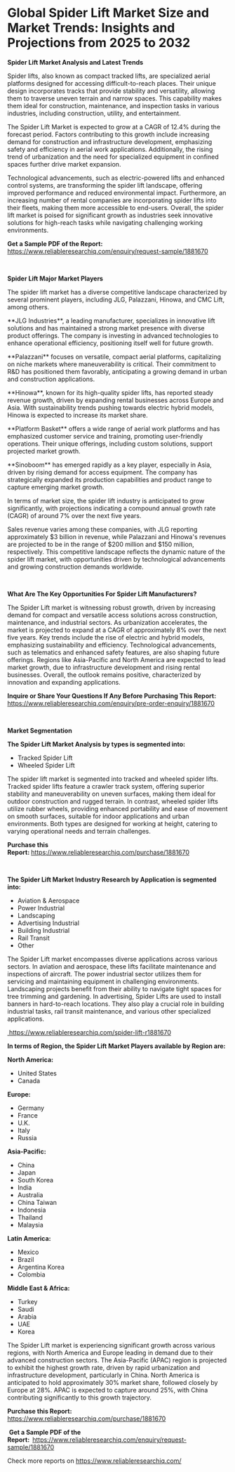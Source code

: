 <p><h1>Global Spider Lift Market Size and Market Trends: Insights and Projections from 2025 to 2032</h1></p><p><strong>Spider Lift Market Analysis and Latest Trends</strong></p>
<p><p>Spider lifts, also known as compact tracked lifts, are specialized aerial platforms designed for accessing difficult-to-reach places. Their unique design incorporates tracks that provide stability and versatility, allowing them to traverse uneven terrain and narrow spaces. This capability makes them ideal for construction, maintenance, and inspection tasks in various industries, including construction, utility, and entertainment.</p><p>The Spider Lift Market is expected to grow at a CAGR of 12.4% during the forecast period. Factors contributing to this growth include increasing demand for construction and infrastructure development, emphasizing safety and efficiency in aerial work applications. Additionally, the rising trend of urbanization and the need for specialized equipment in confined spaces further drive market expansion.</p><p>Technological advancements, such as electric-powered lifts and enhanced control systems, are transforming the spider lift landscape, offering improved performance and reduced environmental impact. Furthermore, an increasing number of rental companies are incorporating spider lifts into their fleets, making them more accessible to end-users. Overall, the spider lift market is poised for significant growth as industries seek innovative solutions for high-reach tasks while navigating challenging working environments.</p></p>
<p><strong>Get a Sample PDF of the Report:&nbsp;</strong> <a href="https://www.reliableresearchiq.com/enquiry/request-sample/1881670?utm_campaign=3202&utm_medium=2&utm_source=Github&utm_content=ia&utm_term=11042025&utm_id=spider-lift">https://www.reliableresearchiq.com/enquiry/request-sample/1881670</a></p>
<p>&nbsp;</p>
<p><strong>Spider Lift Major Market Players</strong></p>
<p><p>The spider lift market has a diverse competitive landscape characterized by several prominent players, including JLG, Palazzani, Hinowa, and CMC Lift, among others. </p><p>**JLG Industries**, a leading manufacturer, specializes in innovative lift solutions and has maintained a strong market presence with diverse product offerings. The company is investing in advanced technologies to enhance operational efficiency, positioning itself well for future growth.</p><p>**Palazzani** focuses on versatile, compact aerial platforms, capitalizing on niche markets where maneuverability is critical. Their commitment to R&D has positioned them favorably, anticipating a growing demand in urban and construction applications.</p><p>**Hinowa**, known for its high-quality spider lifts, has reported steady revenue growth, driven by expanding rental businesses across Europe and Asia. With sustainability trends pushing towards electric hybrid models, Hinowa is expected to increase its market share.</p><p>**Platform Basket** offers a wide range of aerial work platforms and has emphasized customer service and training, promoting user-friendly operations. Their unique offerings, including custom solutions, support projected market growth.</p><p>**Sinoboom** has emerged rapidly as a key player, especially in Asia, driven by rising demand for access equipment. The company has strategically expanded its production capabilities and product range to capture emerging market growth.</p><p>In terms of market size, the spider lift industry is anticipated to grow significantly, with projections indicating a compound annual growth rate (CAGR) of around 7% over the next five years. </p><p>Sales revenue varies among these companies, with JLG reporting approximately $3 billion in revenue, while Palazzani and Hinowa's revenues are projected to be in the range of $200 million and $150 million, respectively. This competitive landscape reflects the dynamic nature of the spider lift market, with opportunities driven by technological advancements and growing construction demands worldwide.</p></p>
<p>&nbsp;</p>
<p><strong>What Are The Key Opportunities For Spider Lift Manufacturers?</strong></p>
<p><p>The Spider Lift market is witnessing robust growth, driven by increasing demand for compact and versatile access solutions across construction, maintenance, and industrial sectors. As urbanization accelerates, the market is projected to expand at a CAGR of approximately 8% over the next five years. Key trends include the rise of electric and hybrid models, emphasizing sustainability and efficiency. Technological advancements, such as telematics and enhanced safety features, are also shaping future offerings. Regions like Asia-Pacific and North America are expected to lead market growth, due to infrastructure development and rising rental businesses. Overall, the outlook remains positive, characterized by innovation and expanding applications.</p></p>
<p><strong>Inquire or Share Your Questions If Any Before Purchasing This Report:</strong> <a href="https://www.reliableresearchiq.com/enquiry/pre-order-enquiry/1881670?utm_campaign=3202&utm_medium=2&utm_source=Github&utm_content=ia&utm_term=11042025&utm_id=spider-lift">https://www.reliableresearchiq.com/enquiry/pre-order-enquiry/1881670</a></p>
<p>&nbsp;</p>
<p><strong>Market Segmentation</strong></p>
<p><strong>The Spider Lift Market Analysis by types is segmented into:</strong></p>
<p><ul><li>Tracked Spider Lift</li><li>Wheeled Spider Lift</li></ul></p>
<p><p>The spider lift market is segmented into tracked and wheeled spider lifts. Tracked spider lifts feature a crawler track system, offering superior stability and maneuverability on uneven surfaces, making them ideal for outdoor construction and rugged terrain. In contrast, wheeled spider lifts utilize rubber wheels, providing enhanced portability and ease of movement on smooth surfaces, suitable for indoor applications and urban environments. Both types are designed for working at height, catering to varying operational needs and terrain challenges.</p></p>
<p><strong>Purchase this Report:&nbsp;</strong><a href="https://www.reliableresearchiq.com/purchase/1881670?utm_campaign=3202&utm_medium=2&utm_source=Github&utm_content=ia&utm_term=11042025&utm_id=spider-lift">https://www.reliableresearchiq.com/purchase/1881670</a></p>
<p>&nbsp;</p>
<p><strong>The Spider Lift Market Industry Research by Application is segmented into:</strong></p>
<p><ul><li>Aviation & Aerospace</li><li>Power Industrial</li><li>Landscaping</li><li>Advertising Industrial</li><li>Building Industrial</li><li>Rail Transit</li><li>Other</li></ul></p>
<p><p>The Spider Lift market encompasses diverse applications across various sectors. In aviation and aerospace, these lifts facilitate maintenance and inspections of aircraft. The power industrial sector utilizes them for servicing and maintaining equipment in challenging environments. Landscaping projects benefit from their ability to navigate tight spaces for tree trimming and gardening. In advertising, Spider Lifts are used to install banners in hard-to-reach locations. They also play a crucial role in building industrial tasks, rail transit maintenance, and various other specialized applications.</p></p>
<p><a href="https://www.reliableresearchiq.com/spider-lift-r1881670?utm_campaign=3202&utm_medium=2&utm_source=Github&utm_content=ia&utm_term=11042025&utm_id=spider-lift">&nbsp;https://www.reliableresearchiq.com/spider-lift-r1881670</a></p>
<p><strong>In terms of Region, the Spider Lift Market Players available by Region are:</strong></p>
<p>
    <p> <strong> North America: </strong>
        <ul>
            <li>United States</li>
            <li>Canada</li>
        </ul>
        </p> 
    <p> <strong> Europe: </strong>
        <ul>
            <li>Germany</li>
            <li>France</li>
            <li>U.K.</li>
            <li>Italy</li>
            <li>Russia</li>
        </ul>
        </p> 
    <p> <strong> Asia-Pacific: </strong>
        <ul>
            <li>China</li>
            <li>Japan</li>
            <li>South Korea</li>
            <li>India</li>
            <li>Australia</li>
            <li>China Taiwan</li>
            <li>Indonesia</li>
            <li>Thailand</li>
            <li>Malaysia</li>
        </ul>
        </p> 
    <p> <strong> Latin America: </strong>
        <ul>
            <li>Mexico</li>
            <li>Brazil</li>
            <li>Argentina Korea</li>
            <li>Colombia</li>
        </ul>
        </p> 
    <p> <strong> Middle East & Africa: </strong>
        <ul>
            <li>Turkey</li>
            <li>Saudi</li>
            <li>Arabia</li>
            <li>UAE</li>
            <li>Korea</li>
        </ul>
    </p>
    </p>
<p><p>The Spider Lift market is experiencing significant growth across various regions, with North America and Europe leading in demand due to their advanced construction sectors. The Asia-Pacific (APAC) region is projected to exhibit the highest growth rate, driven by rapid urbanization and infrastructure development, particularly in China. North America is anticipated to hold approximately 30% market share, followed closely by Europe at 28%. APAC is expected to capture around 25%, with China contributing significantly to this growth trajectory.</p></p>
<p><strong>Purchase this Report: </strong><a href="https://www.reliableresearchiq.com/purchase/1881670?utm_campaign=3202&utm_medium=2&utm_source=Github&utm_content=ia&utm_term=11042025&utm_id=spider-lift">https://www.reliableresearchiq.com/purchase/1881670</a></p>
<p>&nbsp;<strong>Get a Sample PDF of the Report:&nbsp;&nbsp;</strong><a href="https://www.reliableresearchiq.com/enquiry/request-sample/1881670?utm_campaign=3202&utm_medium=2&utm_source=Github&utm_content=ia&utm_term=11042025&utm_id=spider-lift">https://www.reliableresearchiq.com/enquiry/request-sample/1881670</a></p>
<p><strong></strong></p>
<p>Check more reports on <a href="https://www.reliableresearchiq.com/?utm_campaign=3202&utm_medium=2&utm_source=Github&utm_content=ia&utm_term=11042025&utm_id=spider-lift">https://www.reliableresearchiq.com/</a></p>